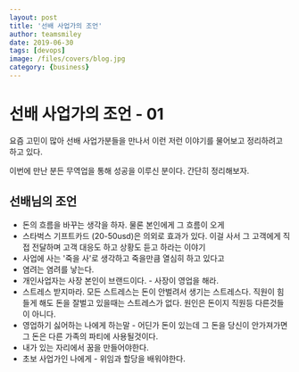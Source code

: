 ```yaml
---
layout: post
title: '선배 사업가의 조언' 
author: teamsmiley
date: 2019-06-30
tags: [devops]
image: /files/covers/blog.jpg
category: {business}
---
```

# 선배 사업가의 조언 - 01

요즘 고민이 많아 선배 사업가분들을 만나서 이런 저런 이야기를 물어보고 정리하려고 하고 있다. 

이번에 만난 분든 무역업을 통해 성공을 이루신 분이다. 간단히 정리해보자.

## 선배님의 조언

* 돈의 흐름을 바꾸는 생각을 하자. 물론 본인에게 그 흐름이 오게
* 스타벅스 기프트카드 (20-50usd)은 의외로 효과가 있다. 이걸 사서 그 고객에게 직접 전달하며 고객 대응도 하고 상황도 듣고 하라는 이야기 
* 사업에 사는 '죽을 사'로 생각하고 죽을만큼 열심히 하고 있다고
* 염려는 염려를 낳는다.
* 개인사업자는 사장 본인이 브랜드이다. - 사장이 영업을 해라. 
* 스트레스 받지마라. 모든 스트레스는 돈이 안벌려서 생기는 스트레스다. 직원이 힘들게 해도 돈을 잘벌고 있을때는 스트레스가 없다. 원인은 돈이지 직원등 다른것들이 아니다.
* 영업하기 싫어하는 나에게 하는말 - 어딘가 돈이 있는데 그 돈을 당신이 안가져가면 그 돈은 다른 가족의 파티에 사용될것이다. 
* 내가 있는 자리에서 꿈을 만들어야한다.
* 초보 사업가인 나에게 - 위임과 할당을 배워야한다. 




